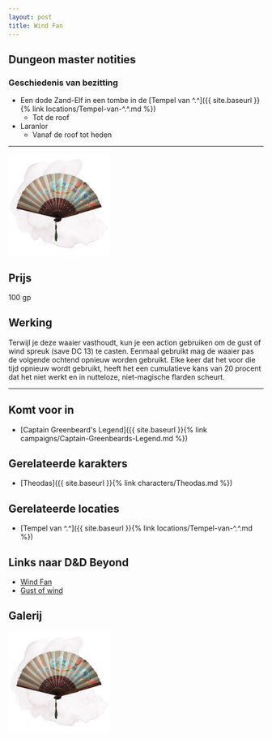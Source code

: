 ```yaml
---
layout: post
title: Wind Fan
---
```


## Dungeon master notities

### Geschiedenis van bezitting
* Een dode Zand-Elf in een tombe in de [Tempel van ^.^]({{ site.baseurl }}{% link locations/Tempel-van-^.^.md %})
  * Tot de roof
* Laranlor
  * Vanaf de roof tot heden

---

<img src="../images/Wind Fan.png" alt="Wind Fan" width=200>

## Prijs
100 gp

## Werking
Terwijl je deze waaier vasthoudt, kun je een action gebruiken om de gust of wind spreuk (save DC 13) te casten. Eenmaal gebruikt mag de waaier pas de volgende ochtend opnieuw worden gebruikt. Elke keer dat het voor die tijd opnieuw wordt gebruikt, heeft het een cumulatieve kans van 20 procent dat het niet werkt en in nutteloze, niet-magische flarden scheurt.

---

## Komt voor in
* [Captain Greenbeard's Legend]({{ site.baseurl }}{% link campaigns/Captain-Greenbeards-Legend.md %})

## Gerelateerde karakters
* [Theodas]({{ site.baseurl }}{% link characters/Theodas.md %})

## Gerelateerde locaties
* [Tempel van ^.^]({{ site.baseurl }}{% link locations/Tempel-van-^.^.md %})

## Links naar D&D Beyond
* [Wind Fan](https://www.dndbeyond.com/magic-items/4803-wind-fan)
* [Gust of wind](https://www.dndbeyond.com/spells/gust-of-wind)

## Galerij
<img src="../images/Wind Fan.png" alt="Wind Fan" width=200>